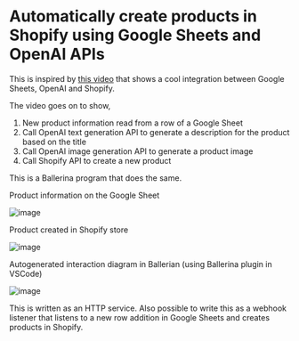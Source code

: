 # Automatically create products in Shopify using Google Sheets and OpenAI APIs

This is inspired by [this video](https://www.youtube.com/shorts/IPu4OAIA69g) that shows a cool integration between Google Sheets, OpenAI and Shopify.

The video goes on to show,
1. New product information read from a row of a Google Sheet
2. Call OpenAI text generation API to generate a description for the product based on the title
3. Call OpenAI image generation API to generate a product image
4. Call Shopify API to create a new product

This is a Ballerina program that does the same.

Product information on the Google Sheet

![image](https://user-images.githubusercontent.com/57770159/221789977-eca82ba3-491d-4ca5-9401-938c8affd68b.png)

Product created in Shopify store

![image](https://user-images.githubusercontent.com/57770159/221789693-8afb5be2-ffe7-4d53-9b09-069372c4fb00.png)

Autogenerated interaction diagram in Ballerian (using Ballerina plugin in VSCode)

![image](https://user-images.githubusercontent.com/57770159/221790611-91d6e9d8-97be-4185-befe-eb638a271ef2.png)

This is written as an HTTP service. Also possible to write this as a webhook listener that listens to a new row addition in Google Sheets and creates products in Shopify.
